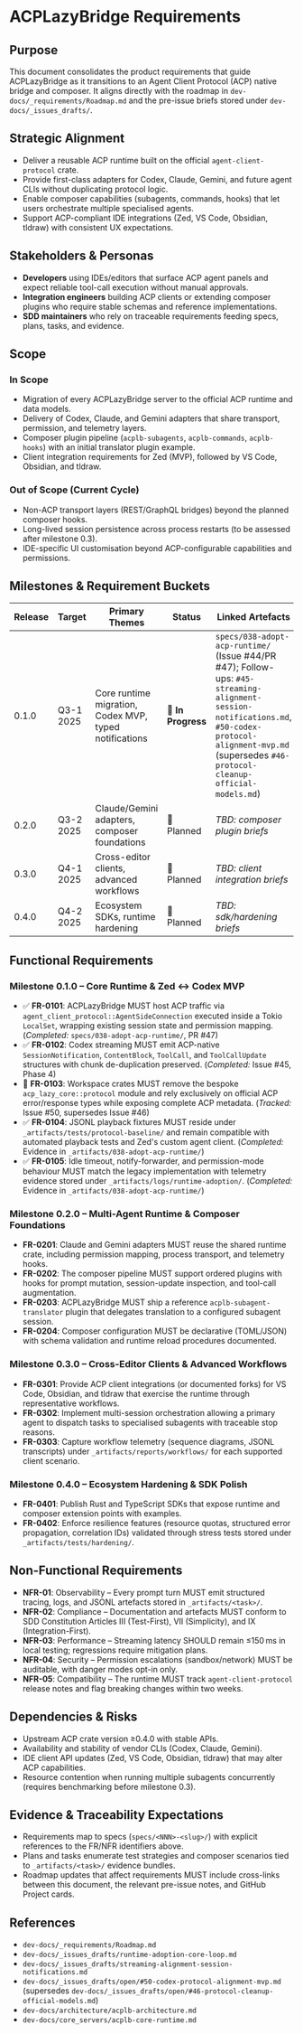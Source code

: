 # ACPLazyBridge Requirements

## Purpose

This document consolidates the product requirements that guide ACPLazyBridge as it transitions to an Agent Client Protocol (ACP) native bridge and composer. It aligns directly with the roadmap in `dev-docs/_requirements/Roadmap.md` and the pre-issue briefs stored under `dev-docs/_issues_drafts/`.

## Strategic Alignment

- Deliver a reusable ACP runtime built on the official `agent-client-protocol` crate.
- Provide first-class adapters for Codex, Claude, Gemini, and future agent CLIs without duplicating protocol logic.
- Enable composer capabilities (subagents, commands, hooks) that let users orchestrate multiple specialised agents.
- Support ACP-compliant IDE integrations (Zed, VS Code, Obsidian, tldraw) with consistent UX expectations.

## Stakeholders & Personas

- **Developers** using IDEs/editors that surface ACP agent panels and expect reliable tool-call execution without manual approvals.
- **Integration engineers** building ACP clients or extending composer plugins who require stable schemas and reference implementations.
- **SDD maintainers** who rely on traceable requirements feeding specs, plans, tasks, and evidence.

## Scope

### In Scope

- Migration of every ACPLazyBridge server to the official ACP runtime and data models.
- Delivery of Codex, Claude, and Gemini adapters that share transport, permission, and telemetry layers.
- Composer plugin pipeline (`acplb-subagents`, `acplb-commands`, `acplb-hooks`) with an initial translator plugin example.
- Client integration requirements for Zed (MVP), followed by VS Code, Obsidian, and tldraw.

### Out of Scope (Current Cycle)

- Non-ACP transport layers (REST/GraphQL bridges) beyond the planned composer hooks.
- Long-lived session persistence across process restarts (to be assessed after milestone 0.3).
- IDE-specific UI customisation beyond ACP-configurable capabilities and permissions.

## Milestones & Requirement Buckets

| Release | Target | Primary Themes | Status | Linked Artefacts |
| --- | --- | --- | --- | --- |
| 0.1.0 | Q3-1 2025 | Core runtime migration, Codex MVP, typed notifications | 🚧 **In Progress** | `specs/038-adopt-acp-runtime/` (Issue #44/PR #47); Follow-ups: `#45-streaming-alignment-session-notifications.md`, `#50-codex-protocol-alignment-mvp.md` (supersedes `#46-protocol-cleanup-official-models.md`) |
| 0.2.0 | Q3-2 2025 | Claude/Gemini adapters, composer foundations | 🔄 Planned | _TBD: composer plugin briefs_ |
| 0.3.0 | Q4-1 2025 | Cross-editor clients, advanced workflows | 🔄 Planned | _TBD: client integration briefs_ |
| 0.4.0 | Q4-2 2025 | Ecosystem SDKs, runtime hardening | 🔄 Planned | _TBD: sdk/hardening briefs_ |

## Functional Requirements

### Milestone 0.1.0 – Core Runtime & Zed ↔ Codex MVP

- ✅ **FR-0101**: ACPLazyBridge MUST host ACP traffic via `agent_client_protocol::AgentSideConnection` executed inside a Tokio `LocalSet`, wrapping existing session state and permission mapping. (_Completed:_ `specs/038-adopt-acp-runtime/`, PR #47)
- ✅ **FR-0102**: Codex streaming MUST emit ACP-native `SessionNotification`, `ContentBlock`, `ToolCall`, and `ToolCallUpdate` structures with chunk de-duplication preserved. (_Completed:_ Issue #45, Phase 4)
- 🔄 **FR-0103**: Workspace crates MUST remove the bespoke `acp_lazy_core::protocol` module and rely exclusively on official ACP error/response types while exposing complete ACP metadata. (_Tracked:_ Issue #50, supersedes Issue #46)
- ✅ **FR-0104**: JSONL playback fixtures MUST reside under `_artifacts/tests/protocol-baseline/` and remain compatible with automated playback tests and Zed's custom agent client. (_Completed:_ Evidence in `_artifacts/038-adopt-acp-runtime/`)
- ✅ **FR-0105**: Idle timeout, notify-forwarder, and permission-mode behaviour MUST match the legacy implementation with telemetry evidence stored under `_artifacts/logs/runtime-adoption/`. (_Completed:_ Evidence in `_artifacts/038-adopt-acp-runtime/`)

### Milestone 0.2.0 – Multi-Agent Runtime & Composer Foundations

- **FR-0201**: Claude and Gemini adapters MUST reuse the shared runtime crate, including permission mapping, process transport, and telemetry hooks.
- **FR-0202**: The composer pipeline MUST support ordered plugins with hooks for prompt mutation, session-update inspection, and tool-call augmentation.
- **FR-0203**: ACPLazyBridge MUST ship a reference `acplb-subagent-translator` plugin that delegates translation to a configured subagent session.
- **FR-0204**: Composer configuration MUST be declarative (TOML/JSON) with schema validation and runtime reload procedures documented.

### Milestone 0.3.0 – Cross-Editor Clients & Advanced Workflows

- **FR-0301**: Provide ACP client integrations (or documented forks) for VS Code, Obsidian, and tldraw that exercise the runtime through representative workflows.
- **FR-0302**: Implement multi-session orchestration allowing a primary agent to dispatch tasks to specialised subagents with traceable stop reasons.
- **FR-0303**: Capture workflow telemetry (sequence diagrams, JSONL transcripts) under `_artifacts/reports/workflows/` for each supported client scenario.

### Milestone 0.4.0 – Ecosystem Hardening & SDK Polish

- **FR-0401**: Publish Rust and TypeScript SDKs that expose runtime and composer extension points with examples.
- **FR-0402**: Enforce resilience features (resource quotas, structured error propagation, correlation IDs) validated through stress tests stored under `_artifacts/tests/hardening/`.

## Non-Functional Requirements

- **NFR-01**: Observability – Every prompt turn MUST emit structured tracing, logs, and JSONL artefacts stored in `_artifacts/<task>/`.
- **NFR-02**: Compliance – Documentation and artefacts MUST conform to SDD Constitution Articles III (Test-First), VII (Simplicity), and IX (Integration-First).
- **NFR-03**: Performance – Streaming latency SHOULD remain ≤150 ms in local testing; regressions require mitigation plans.
- **NFR-04**: Security – Permission escalations (sandbox/network) MUST be auditable, with danger modes opt-in only.
- **NFR-05**: Compatibility – The runtime MUST track `agent-client-protocol` release notes and flag breaking changes within two weeks.

## Dependencies & Risks

- Upstream ACP crate version ≥0.4.0 with stable APIs.
- Availability and stability of vendor CLIs (Codex, Claude, Gemini).
- IDE client API updates (Zed, VS Code, Obsidian, tldraw) that may alter ACP capabilities.
- Resource contention when running multiple subagents concurrently (requires benchmarking before milestone 0.3).

## Evidence & Traceability Expectations

- Requirements map to specs (`specs/<NNN>-<slug>/`) with explicit references to the FR/NFR identifiers above.
- Plans and tasks enumerate test strategies and composer scenarios tied to `_artifacts/<task>/` evidence bundles.
- Roadmap updates that affect requirements MUST include cross-links between this document, the relevant pre-issue notes, and GitHub Project cards.

## References

- `dev-docs/_requirements/Roadmap.md`
- `dev-docs/_issues_drafts/runtime-adoption-core-loop.md`
- `dev-docs/_issues_drafts/streaming-alignment-session-notifications.md`
- `dev-docs/_issues_drafts/open/#50-codex-protocol-alignment-mvp.md` (supersedes `dev-docs/_issues_drafts/open/#46-protocol-cleanup-official-models.md`)
- `dev-docs/architecture/acplb-architecture.md`
- `dev-docs/core_servers/acplb-core-runtime.md`
